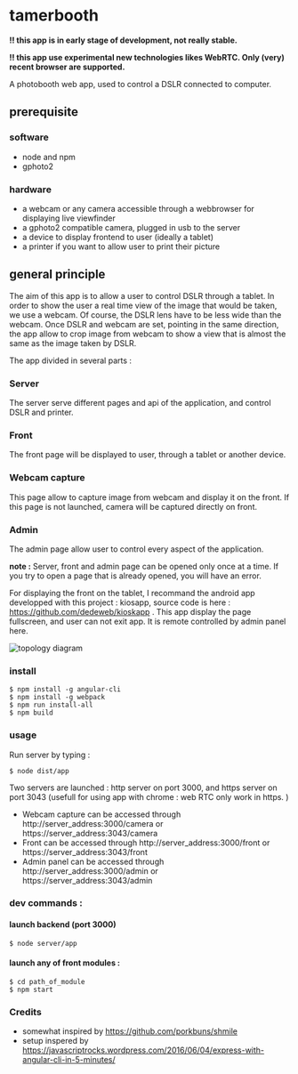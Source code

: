 # tamerbooth

**:bangbang: this app is in early stage of development, not really stable.**

**:bangbang: this app use experimental new technologies likes WebRTC. Only (very) recent browser are supported.**

A photobooth web app, used to control a DSLR connected to computer. 


## prerequisite
### software
* node and npm
* gphoto2
	
### hardware
* a webcam or any camera accessible through a webbrowser for displaying live viewfinder
* a gphoto2 compatible camera, plugged in usb to the server
* a device to display frontend to user (ideally a tablet)
* a printer if you want to allow user to print their picture
	
## general principle 

The aim of this app is to allow a user to control DSLR through a tablet. In order to show the user a real time view of the image that would be taken, we use a webcam. Of course, the DSLR lens have to be less wide than the webcam. 
Once DSLR and webcam are set, pointing in the same direction, the app allow to crop image from webcam to show a view that is almost the same as the image taken by DSLR. 

The app divided in several parts : 

### Server
The server serve different pages and api of the application, and control DSLR and printer. 

### Front
The front page will be displayed to user, through a tablet or another device.

### Webcam capture
This page allow to capture image from webcam and display it on the front. If this page is not launched, camera will be captured directly on front. 

### Admin
The admin page allow user to control every aspect of the application. 

**note :** Server, front and admin page can be opened only once at a time. If you try to open a page that is already opened, you will have an error. 

For displaying the front on the tablet, I recommand the android app developped with this project : kiosapp, source code is here : https://github.com/dedeweb/kioskapp . This app display the page fullscreen, and user can not exit app. It is remote controlled by admin panel here. 

![topology diagram](/topology.png)
	

### install

	$ npm install -g angular-cli
	$ npm install -g webpack
	$ npm run install-all
	$ npm build

### usage

Run server by typing :   
	
	$ node dist/app
	
Two servers are launched : http server on port 3000, and https server on port 3043 (usefull for using app with chrome : web RTC only work in https. )

* Webcam capture can be accessed through   http://server_address:3000/camera or https://server_address:3043/camera 
* Front can be accessed through   http://server_address:3000/front or https://server_address:3043/front 
* Admin panel can be accessed through   http://server_address:3000/admin or https://server_address:3043/admin

	
	
### dev commands : 
#### launch backend (port 3000)

	$ node server/app
	
#### launch any of front modules : 
	$ cd path_of_module
	$ npm start



### Credits

* somewhat inspired by https://github.com/porkbuns/shmile
* setup inspered by  https://javascriptrocks.wordpress.com/2016/06/04/express-with-angular-cli-in-5-minutes/
